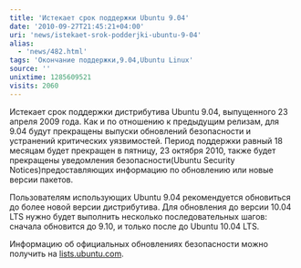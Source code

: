 ```yaml
---
title: 'Истекает срок поддержки Ubuntu 9.04'
date: '2010-09-27T21:45:21+04:00'
uri: 'news/istekaet-srok-podderjki-ubuntu-9-04'
alias: 
  - 'news/482.html'
tags: 'Окончание поддержки,9.04,Ubuntu Linux'
source: ''
unixtime: 1285609521
visits: 2060
---
```

Истекает срок поддержки дистрибутива Ubuntu 9.04, выпущенного 23 апреля 2009 года. Как и по отношению к предыдущим релизам, для 9.04 будут прекращены выпуски обновлений безопасности и устранений критических уязвимостей. Период поддержки равный  18 месяцам будет прекращен в пятницу, 23 октября 2010, также будет прекращены уведомления безопасности(Ubuntu Security Notices)предоставляющих информацию по обновлению или новые версии пакетов.

Пользователям использующих Ubuntu 9.04 рекомендуется обновиться до более новой версии дистрибутива. Для обновления до версии 10.04 LTS нужно будет выполнить несколько последовательных шагов: сначала обновится до 9.10, и только после до Ubuntu 10.04 LTS.

Информацию об официальных обновлениях безопасности можно получить на [lists.ubuntu.com](https://lists.ubuntu.com/mailman/listinfo/ubuntu-security-announce).
